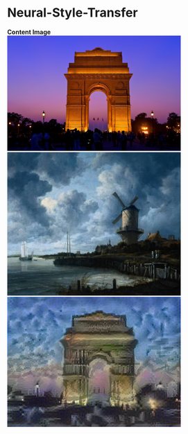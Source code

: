 # Neural-Style-Transfer

**Content Image**
<img src="./Images/The_India_Gate_New_Delhi_5621259188.jpg" width = "400px" heigth="300px">       <img src="./Images/Ruisdael_The_windmill_at_Wijk_bij_Duurstede.jpg" width="400px" heigth="100px"><img src="./Images/generated_image1 (1).jpg">
